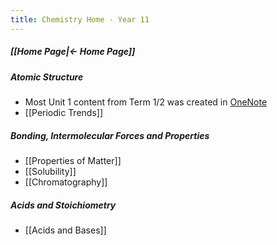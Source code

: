 ```yaml
---
title: Chemistry Home - Year 11
---
```


##### [[Home Page|← Home Page]]

##### Atomic Structure
- Most Unit 1 content from Term 1/2 was created in [OneNote](https://educationwaeduau-my.sharepoint.com/personal/ajay_bisnath_student_education_wa_edu_au/_layouts/OneNote.aspx?id=%2Fpersonal%2Fajay_bisnath_student_education_wa_edu_au%2FDocuments%2F2023%20Notes&wd=target%28Bajay%20Bapproved%20Notes%2FChemistry%20%F0%9F%A7%AA.one%7C44C03AFB-DBA4-40D6-9A57-FB2EBA28539B%2F%29)
- [[Periodic Trends]]

##### Bonding, Intermolecular Forces and Properties
- [[Properties of Matter]]
- [[Solubility]]
- [[Chromatography]]

##### Acids and Stoichiometry
- [[Acids and Bases]]